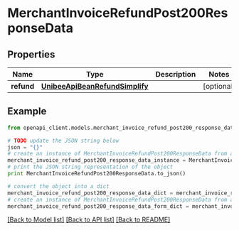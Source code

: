 # MerchantInvoiceRefundPost200ResponseData


## Properties

Name | Type | Description | Notes
------------ | ------------- | ------------- | -------------
**refund** | [**UnibeeApiBeanRefundSimplify**](UnibeeApiBeanRefundSimplify.md) |  | [optional] 

## Example

```python
from openapi_client.models.merchant_invoice_refund_post200_response_data import MerchantInvoiceRefundPost200ResponseData

# TODO update the JSON string below
json = "{}"
# create an instance of MerchantInvoiceRefundPost200ResponseData from a JSON string
merchant_invoice_refund_post200_response_data_instance = MerchantInvoiceRefundPost200ResponseData.from_json(json)
# print the JSON string representation of the object
print MerchantInvoiceRefundPost200ResponseData.to_json()

# convert the object into a dict
merchant_invoice_refund_post200_response_data_dict = merchant_invoice_refund_post200_response_data_instance.to_dict()
# create an instance of MerchantInvoiceRefundPost200ResponseData from a dict
merchant_invoice_refund_post200_response_data_form_dict = merchant_invoice_refund_post200_response_data.from_dict(merchant_invoice_refund_post200_response_data_dict)
```
[[Back to Model list]](../README.md#documentation-for-models) [[Back to API list]](../README.md#documentation-for-api-endpoints) [[Back to README]](../README.md)


